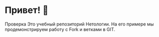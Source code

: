 # Привет! 👋

Проверка
Это учебный репозиторий Нетологии. На его примере мы продемонстрируем работу с Fork и ветками в GIT. 